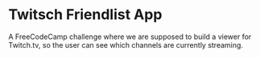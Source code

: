Twitsch Friendlist App
========

A FreeCodeCamp challenge where we are supposed to build a viewer for Twitch.tv, so the user can see which channels are currently streaming.
